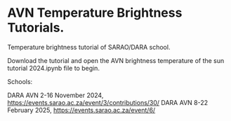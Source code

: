 # AVN Temperature Brightness Tutorials.

Temperature brightness tutorial of SARAO/DARA school.

Download the tutorial and open the AVN brightness temperature of the sun tutorial 2024.ipynb file to begin.

Schools:

DARA AVN 2-16 November 2024, https://events.sarao.ac.za/event/3/contributions/30/
DARA AVN 8-22 February 2025, https://events.sarao.ac.za/event/6/
